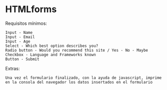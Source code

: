 # HTMLforms
Requisitos mínimos:

    Input - Name
    Input - Email
    Input - Age
    Select - Which best option describes you?
    Radio button - Would you recommend this site / Yes - No - Maybe
    Checkbox - Language and Frameworks known
    Button - Submit



Extras:

    Una vez el formulario finalizado, con la ayuda de javascript, imprime en la consola del navegador los datos insertados en el formulario
